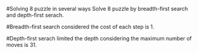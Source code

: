 #Solving 8 puzzle in several ways
Solve 8 puzzle by breadth-first search and depth-first serach.

#Breadth-first search 
considered the cost of each step is 1.

#Depth-first serach
limited the depth considering the maximum number of moves is 31.